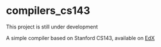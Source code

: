 # compilers_cs143

This project is still under development

A simple compiler based on Stanford CS143, available on [EdX](https://www.edx.org/course/compilers?index=product_value_experiment_a&queryID=5446cb30dc8367393c846888ca774ecf&position=1)



